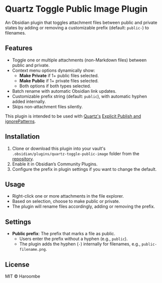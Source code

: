 # Quartz Toggle Public Image Plugin

An Obsidian plugin that toggles attachment files between public and private states by adding or removing a customizable prefix (default: `public-`) to filenames.

## Features

- Toggle one or multiple attachments (non-Markdown files) between public and private.
- Context menu options dynamically show:
  - **Make Private** if 1+ public files selected.
  - **Make Public** if 1+ private files selected.
  - Both options if both types selected.
- Batch rename with automatic Obsidian link updates.
- Customizable prefix string (default: `public`), with automatic hyphen added internally.
- Skips non-attachment files silently.

This plugin is intended to be used with [Quartz's](https://quartz.jzhao.xyz/) [Explicit Publish and ignorePatterns](https://oliverfalvai.com/evergreen/my-quartz-+-obsidian-note-publishing-setup#mixing-private-and-public-notes).
## Installation

1. Clone or download this plugin into your vault's `.obsidian/plugins/quartz-toggle-public-image` folder from the [repository](https://github.com/Haroombe/obsidian-quartz-toggle-public-image-plugin.git).
2. Enable it in Obsidian’s Community Plugins.
3. Configure the prefix in plugin settings if you want to change the default.

## Usage

- Right-click one or more attachments in the file explorer.
- Based on selection, choose to make public or private.
- The plugin will rename files accordingly, adding or removing the prefix.

## Settings

- **Public prefix**: The prefix that marks a file as public.  
  - Users enter the prefix without a hyphen (e.g., `public`).  
  - The plugin adds the hyphen (`-`) internally for filenames, e.g., `public-filename.png`.

## License

MIT © Haroombe
